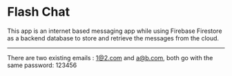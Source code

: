 # Flash Chat
 
 This app is an internet based messaging app while using Firebase Firestore as a backend database to store and retrieve the messages from the cloud. 
 __________________________________________

 There are two existing emails : 1@2.com and a@b.com, both go with the same password: 123456
